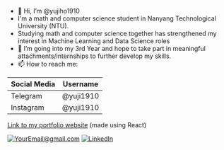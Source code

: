 - 👋  Hi, I’m @yujiho1910
- I'm a math and computer science student in Nanyang Technological University (NTU).
- Studying math and computer science together has strengthened my interest in Machine Learning and Data Science roles
- 🌱  I’m going into my 3rd Year and hope to take part in meaningful attachments/internships to further develop my skills.
- 📫  How to reach me:

|Social Media|Username|
|-|-|
|Telegram|@yuji1910|
|Instagram|@yuji1910|

[Link to my portfolio website](http://yujiho1910.github.io/portfolio) (made using React)


<!---
yujiho1910/yujiho1910 is a ✨ special ✨ repository because its `README.md` (this file) appears on your GitHub profile.
You can click the Preview link to take a look at your changes.
--->
<!-- ![Visitor](https://visitor-badge.laobi.icu/badge?page_id=yujiho1910.README.md) -->
<!--![Overall Stats](https://github-readme-stats.vercel.app/api?username=yujiho1910&count_private=true&show_icons=true&hide=contribs) <br>
![Top Langs](https://github-readme-stats.vercel.app/api/top-langs/?username=yujiho1910&layout=compact) <br> -->
<a href="mailto:yujiho54@gmail.com">![YourEmail@gmail.com](https://img.shields.io/badge/Gmail-D14836?style=for-the-badge&logo=gmail&logoColor=white)</a>
<a target="_blank" href="https://linkedin.com/in/jingrui19">![LinkedIn](https://img.shields.io/badge/LinkedIn-0077B5?style=for-the-badge&logo=linkedin&logoColor=white)</a>
